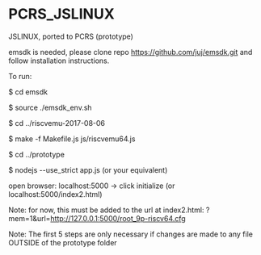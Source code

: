 # PCRS_JSLINUX
JSLINUX, ported to PCRS (prototype)

emsdk is needed, please clone repo https://github.com/juj/emsdk.git and follow installation instructions.

To run:

$ cd emsdk

$ source ./emsdk_env.sh

$ cd ../riscvemu-2017-08-06

$ make -f Makefile.js js/riscvemu64.js

$ cd ../prototype

$ nodejs --use_strict app.js (or your equivalent)

open browser: localhost:5000 -> click initialize (or localhost:5000/index2.html)

Note: for now, this must be added to the url at index2.html: ?mem=1&url=http://127.0.0.1:5000/root_9p-riscv64.cfg

Note: The first 5 steps are only necessary if changes are made to any file OUTSIDE of the prototype folder
